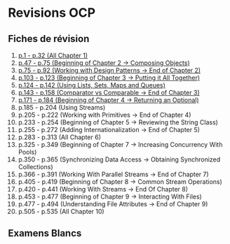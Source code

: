 # Revisions OCP
## Fiches de révision
1.  [p.1 - p.32 (All Chapter 1)](fiches/FICHE_01.md)
2.  [p.47 - p.75 (Beginning of Chapter 2 -> Composing Objects)](fiches/FICHE_02.md)
3.  [p.75 - p.92 (Working with Design Patterns -> End of Chapter 2)](fiches/FICHE_03.md)
4.  [p.103 - p.123 (Beginning of Chapter 3 -> Putting it All Together)](fiches/FICHE_04.md)
5.  [p.124 - p.142 (Using Lists, Sets, Maps and Queues)](fiches/FICHE_05.md)
6.  [p.143 - p.158 (Comparator vs Comparable -> End of Chapter 3)](fiches/FICHE_06.md)
7.  [p.171 - p.184 (Beginning of Chapter 4 -> Returning an Optional)](fiches/FICHE_07.md)
8.  p.185 - p.204 (Using Streams)
9.  p.205 - p.222 (Working with Primitives -> End of Chapter 4)
10. p.233 - p.254 (Beginning of Chapter 5 -> Reviewing the String Class)
11. p.255 - p.272 (Adding Internationalization -> End of Chapter 5)
12. p.283 - p.313 (All Chapter 6)
13. p.325 - p.349 (Beginning of Chapter 7 -> Increasing Concurrency With Pools)
14. p.350 - p.365 (Synchronizing Data Access -> Obtaining Synchronized Collections)
15. p.366 - p.391 (Working With Parallel Streams -> End of Chapter 7)
16. p.405 - p.419 (Beginning of Chapter 8 -> Common Stream Operations)
17. p.420 - p.441 (Working With Streams -> End Of Chapter 8)
18. p.453 - p.477 (Beginning of Chapter 9 -> Interacting With Files)
19. p.477 - p.494 (Understanding File Attributes -> End of Chapter 9)
20. p.505 - p.535 (All Chapter 10)

## Examens Blancs